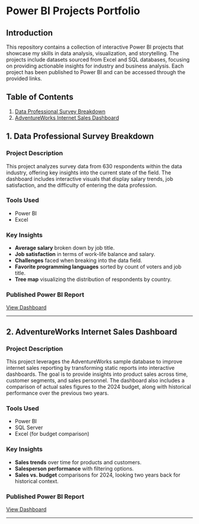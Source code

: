 # Power BI Projects Portfolio

## Introduction
This repository contains a collection of interactive Power BI projects that showcase my skills in data analysis, visualization, and storytelling. The projects include datasets sourced from Excel and SQL databases, focusing on providing actionable insights for industry and business analysis. Each project has been published to Power BI and can be accessed through the provided links.

## Table of Contents
1. [Data Professional Survey Breakdown](#data-professional-survey-breakdown)
2. [AdventureWorks Internet Sales Dashboard](#adventureworks-internet-sales-dashboard)

## 1. Data Professional Survey Breakdown
### Project Description
This project analyzes survey data from 630 respondents within the data industry, offering key insights into the current state of the field. The dashboard includes interactive visuals that display salary trends, job satisfaction, and the difficulty of entering the data profession.

### Tools Used
- Power BI
- Excel

### Key Insights
- **Average salary** broken down by job title.
- **Job satisfaction** in terms of work-life balance and salary.
- **Challenges** faced when breaking into the data field.
- **Favorite programming languages** sorted by count of voters and job title.
- **Tree map** visualizing the distribution of respondents by country.

### Published Power BI Report
[View Dashboard](https://app.powerbi.com/view?r=eyJrIjoiZDQ2ZjllZTUtODg1MC00ZTJhLWFlNDQtZTI3YWE3NTBjZjExIiwidCI6IjQ0YzlmY2FlLTUzZDEtNDRiZS1iMTRmLTYxZDQ3ZTI2ZDJjYyIsImMiOjEwfQ%3D%3D)

---

## 2. AdventureWorks Internet Sales Dashboard
### Project Description
This project leverages the AdventureWorks sample database to improve internet sales reporting by transforming static reports into interactive dashboards. The goal is to provide insights into product sales across time, customer segments, and sales personnel. The dashboard also includes a comparison of actual sales figures to the 2024 budget, along with historical performance over the previous two years.

### Tools Used
- Power BI
- SQL Server
- Excel (for budget comparison)

### Key Insights
- **Sales trends** over time for products and customers.
- **Salesperson performance** with filtering options.
- **Sales vs. budget** comparisons for 2024, looking two years back for historical context.

### Published Power BI Report
[View Dashboard](https://app.powerbi.com/view?r=eyJrIjoiNDI3YjQ4MTItY2JhMy00ZDEwLWJiZmQtMjIwYmM5MjZiZTAzIiwidCI6IjQ0YzlmY2FlLTUzZDEtNDRiZS1iMTRmLTYxZDQ3ZTI2ZDJjYyIsImMiOjEwfQ%3D%3D)

---

